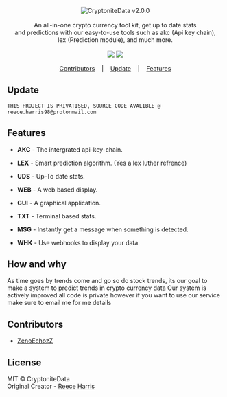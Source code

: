 
<p align=center>

  <img src="https://i.imgur.com/evA6BWS.png" alt="CryptoniteData v2.0.0" />

  <br>
  <br>
  <span>An all-in-one crypto currency tool kit, get up to date stats <br>
  and predictions with our easy-to-use tools such as akc (Api key chain), <br>
  lex (Prediction module), and much more.<br></span>
  <br>
  <a target="_blank" href="https://www.python.org/downloads/" title="Python version"><img src="https://img.shields.io/badge/python-3-green.svg"></a>
  <a target="_blank" href="https://github.com/Rapptz/discord.py" title="Python version"><img src="https://img.shields.io/badge/discord.py-1.6.0-blue.svg"></a>
</p>

<p align="center">
  <a href="#Contributors">Contributors</a>
  &nbsp;&nbsp;&nbsp;|&nbsp;&nbsp;&nbsp;
  <a href="#Update">Update</a>
  &nbsp;&nbsp;&nbsp;|&nbsp;&nbsp;&nbsp;
  <a href="#Features">Features</a>
</p>

## Update
```console
THIS PROJECT IS PRIVATISED, SOURCE CODE AVALIBLE @ reece.harris98@protonmail.com
```

## Features
* <strong>AKC</strong> - The intergrated api-key-chain.
* <strong>LEX</strong> - Smart prediction algorithm. (Yes a lex luther refrence)
* <strong>UDS</strong> - Up-To date stats.

* <strong>WEB</strong> - A web based display.
* <strong>GUI</strong> - A graphical application.
* <strong>TXT</strong> - Terminal based stats.

* <strong>MSG</strong> - Instantly get a message when something is detected.
* <strong>WHK</strong> - Use webhooks to display your data.

## How and why
<span>As time goes by trends come and go so do stock trends, its our goal to make a system to predict trends in crypto currency data</span>
<span>Our system is actively improved all code is private however if you want to use our service make sure to email me for me details</span>

## Contributors
* [ZenoEchozZ](https://github.com/NotReeceHarris) 

## License

MIT © CryptoniteData<br/>
Original Creator - [Reece Harris](https://github.com/NotReeceHarris)
